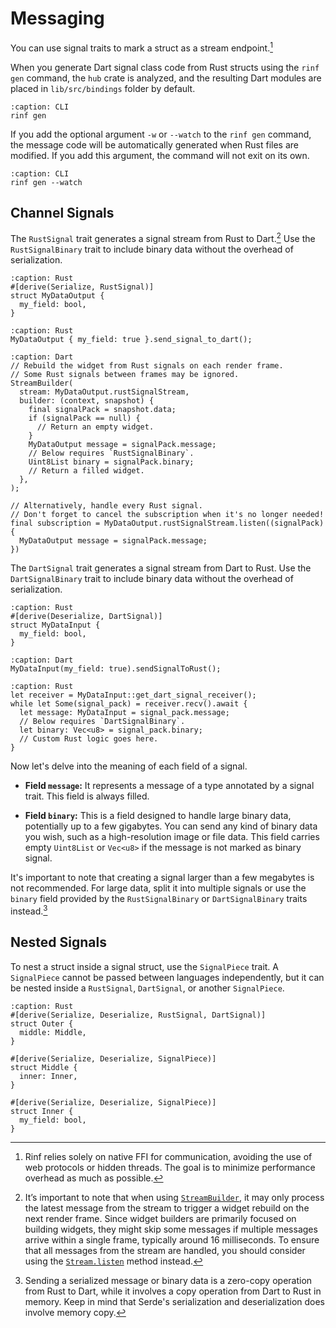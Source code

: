 # Messaging

You can use signal traits to mark a struct as a stream endpoint.[^1]

[^1]: Rinf relies solely on native FFI for communication, avoiding the use of web protocols or hidden threads. The goal is to minimize performance overhead as much as possible.

When you generate Dart signal class code from Rust structs using the `rinf gen` command, the `hub` crate is analyzed, and the resulting Dart modules are placed in `lib/src/bindings` folder by default.

```{code-block} shell
:caption: CLI
rinf gen
```

If you add the optional argument `-w` or `--watch` to the `rinf gen` command, the message code will be automatically generated when Rust files are modified. If you add this argument, the command will not exit on its own.

```{code-block} shell
:caption: CLI
rinf gen --watch
```

## Channel Signals

The `RustSignal` trait generates a signal stream from Rust to Dart.[^2] Use the `RustSignalBinary` trait to include binary data without the overhead of serialization.

[^2]: It’s important to note that when using [`StreamBuilder`](https://api.flutter.dev/flutter/widgets/StreamBuilder-class.html), it may only process the latest message from the stream to trigger a widget rebuild on the next render frame. Since widget builders are primarily focused on building widgets, they might skip some messages if multiple messages arrive within a single frame, typically around 16 milliseconds. To ensure that all messages from the stream are handled, you should consider using the [`Stream.listen`](https://api.flutter.dev/flutter/dart-async/Stream/listen.html) method instead.

```{code-block} rust
:caption: Rust
#[derive(Serialize, RustSignal)]
struct MyDataOutput {
  my_field: bool,
}
```

```{code-block} rust
:caption: Rust
MyDataOutput { my_field: true }.send_signal_to_dart();
```

```{code-block} dart
:caption: Dart
// Rebuild the widget from Rust signals on each render frame.
// Some Rust signals between frames may be ignored.
StreamBuilder(
  stream: MyDataOutput.rustSignalStream,
  builder: (context, snapshot) {
    final signalPack = snapshot.data;
    if (signalPack == null) {
      // Return an empty widget.
    }
    MyDataOutput message = signalPack.message;
    // Below requires `RustSignalBinary`.
    Uint8List binary = signalPack.binary;
    // Return a filled widget.
  },
);

// Alternatively, handle every Rust signal.
// Don't forget to cancel the subscription when it's no longer needed!
final subscription = MyDataOutput.rustSignalStream.listen((signalPack) {
  MyDataOutput message = signalPack.message;
})
```

The `DartSignal` trait generates a signal stream from Dart to Rust. Use the `DartSignalBinary` trait to include binary data without the overhead of serialization.

```{code-block} rust
:caption: Rust
#[derive(Deserialize, DartSignal)]
struct MyDataInput {
  my_field: bool,
}
```

```{code-block} dart
:caption: Dart
MyDataInput(my_field: true).sendSignalToRust();
```

```{code-block} rust
:caption: Rust
let receiver = MyDataInput::get_dart_signal_receiver();
while let Some(signal_pack) = receiver.recv().await {
  let message: MyDataInput = signal_pack.message;
  // Below requires `DartSignalBinary`.
  let binary: Vec<u8> = signal_pack.binary;
  // Custom Rust logic goes here.
}
```

Now let's delve into the meaning of each field of a signal.

- **Field `message`:** It represents a message of a type annotated by a signal trait. This field is always filled.

- **Field `binary`:** This is a field designed to handle large binary data, potentially up to a few gigabytes. You can send any kind of binary data you wish, such as a high-resolution image or file data. This field carries empty `Uint8List` or `Vec<u8>` if the message is not marked as binary signal.

It's important to note that creating a signal larger than a few megabytes is not recommended. For large data, split it into multiple signals or use the `binary` field provided by the `RustSignalBinary` or `DartSignalBinary` traits instead.[^3]

[^3]: Sending a serialized message or binary data is a zero-copy operation from Rust to Dart, while it involves a copy operation from Dart to Rust in memory. Keep in mind that Serde's serialization and deserialization does involve memory copy.

## Nested Signals

To nest a struct inside a signal struct, use the `SignalPiece` trait. A `SignalPiece` cannot be passed between languages independently, but it can be nested inside a `RustSignal`, `DartSignal`, or another `SignalPiece`.

```{code-block} rust
:caption: Rust
#[derive(Serialize, Deserialize, RustSignal, DartSignal)]
struct Outer {
  middle: Middle,
}

#[derive(Serialize, Deserialize, SignalPiece)]
struct Middle {
  inner: Inner,
}

#[derive(Serialize, Deserialize, SignalPiece)]
struct Inner {
  my_field: bool,
}
```
